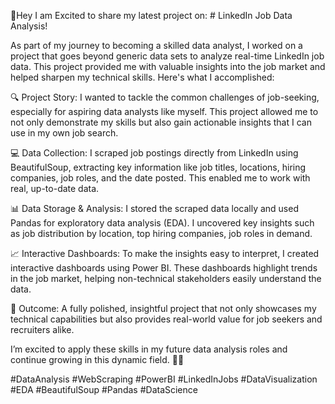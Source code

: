 🚀Hey  I am Excited to share my latest project on: # LinkedIn Job Data Analysis!

As part of my journey to becoming a skilled data analyst, I worked on a project that goes beyond generic data sets to analyze real-time LinkedIn job data. This project provided me with valuable insights into the job market and helped sharpen my technical skills. Here's what I accomplished:

🔍 Project Story: I wanted to tackle the common challenges of job-seeking, especially for aspiring data analysts like myself. This project allowed me to not only demonstrate my skills but also gain actionable insights that I can use in my own job search.

💻 Data Collection: I scraped job postings directly from LinkedIn using BeautifulSoup, extracting key information like job titles, locations, hiring companies, job roles, and the date posted. This enabled me to work with real, up-to-date data.

📊 Data Storage & Analysis: I stored the scraped data locally and used Pandas for exploratory data analysis (EDA). I uncovered key insights such as job distribution by location, top hiring companies, job roles in demand.

📈 Interactive Dashboards: To make the insights easy to interpret, I created interactive dashboards using Power BI. These dashboards highlight trends in the job market, helping non-technical stakeholders easily understand the data.

🌟 Outcome: A fully polished, insightful project that not only showcases my technical capabilities but also provides real-world value for job seekers and recruiters alike.

I’m excited to apply these skills in my future data analysis roles and continue growing in this dynamic field. 💼🔗

#DataAnalysis #WebScraping #PowerBI #LinkedInJobs #DataVisualization #EDA #BeautifulSoup #Pandas #DataScience
